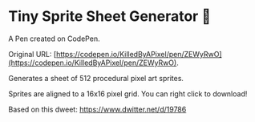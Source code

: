 # Tiny Sprite Sheet Generator 👾

A Pen created on CodePen.

Original URL: [https://codepen.io/KilledByAPixel/pen/ZEWyRwO](https://codepen.io/KilledByAPixel/pen/ZEWyRwO).

Generates a sheet of 512 procedural pixel art sprites. 

Sprites are aligned to a 16x16 pixel grid. You can right click to download!

Based on this dweet: https://www.dwitter.net/d/19786